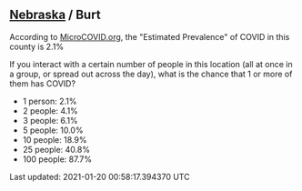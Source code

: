 
## [Nebraska](/united-states/nebraska) / Burt

According to [MicroCOVID.org](http://microcovid.org),
the "Estimated Prevalence" of COVID in this county is 2.1%

If you interact with a certain number of people in this location
(all at once in a group, or spread out across the day), what is the chance that
1 or more of them has COVID?

- 1 person: 2.1%
- 2 people: 4.1%
- 3 people: 6.1%
- 5 people: 10.0%
- 10 people: 18.9%
- 25 people: 40.8%
- 100 people: 87.7%

Last updated: 2021-01-20 00:58:17.394370 UTC
